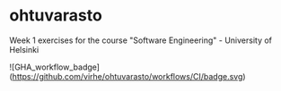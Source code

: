 # ohtuvarasto
Week 1 exercises for the course "Software Engineering" - University of Helsinki

![GHA_workflow_badge] (https://github.com/virhe/ohtuvarasto/workflows/CI/badge.svg)
